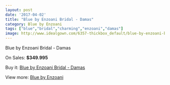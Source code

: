 ```yaml
---
layout: post
date: '2017-04-02'
title: "Blue by Enzoani Bridal - Damas"
category: Blue by Enzoani
tags: ["blue","bridal","charming","enzoani","damas"]
image: http://www.idealgown.com/6357-thickbox_default/blue-by-enzoani-bridal-damas.jpg
---
```

Blue by Enzoani Bridal - Damas

On Sales: **$349.995**
<a href="https://www.idealgown.com/en/blue-by-enzoani/2787-blue-by-enzoani-bridal-damas.html"><amp-img layout="responsive" width="600" height="600" src="//www.idealgown.com/6357-thickbox_default/blue-by-enzoani-bridal-damas.jpg" alt="Blue by Enzoani Bridal - Damas 0" /></a>
<a href="https://www.idealgown.com/en/blue-by-enzoani/2787-blue-by-enzoani-bridal-damas.html"><amp-img layout="responsive" width="600" height="600" src="//www.idealgown.com/6358-thickbox_default/blue-by-enzoani-bridal-damas.jpg" alt="Blue by Enzoani Bridal - Damas 1" /></a>

Buy it: [Blue by Enzoani Bridal - Damas](https://www.idealgown.com/en/blue-by-enzoani/2787-blue-by-enzoani-bridal-damas.html "Blue by Enzoani Bridal - Damas")

View more: [Blue by Enzoani](https://www.idealgown.com/en/33-blue-by-enzoani "Blue by Enzoani")